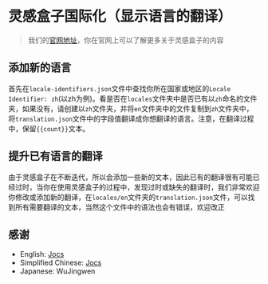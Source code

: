 # 灵感盒子国际化（显示语言的翻译）

> 我们的[官网地址](https://www.inkio.me)，你在官网上可以了解更多关于灵感盒子的内容
> 

## 添加新的语言

首先在`locale-identifiers.json`文件中查找你所在国家或地区的`Locale Identifier: zh`(以zh为例)。看是否在`locales`文件夹中是否已有以`zh`命名的文件夹，如果没有，请创建以`zh`文件夹，并将`en`文件夹中的文件复制到`zh`文件夹中，将`translation.json`文件中的字段值翻译成你想翻译的语言。注意，在翻译过程中，保留`{{count}}`文本。

## 提升已有语言的翻译

由于灵感盒子在不断迭代，所以会添加一些新的文本，因此已有的翻译很有可能已经过时，当你在使用灵感盒子的过程中，发现过时或缺失的翻译时，我们非常欢迎你修改或添加新的翻译，在`locales/en`文件夹的`translation.json`文件，可以找到所有需要翻译的文本，当然这个文件中的语法也会有错误，欢迎改正

## 感谢

- English: [Jocs](https://github.com/Jocs)
- Simplified Chinese: [Jocs](https://github.com/Jocs)
- Japanese: WuJingwen

